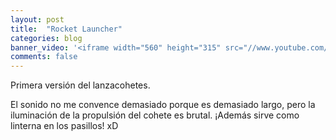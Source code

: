 ```yaml
---
layout: post
title:  "Rocket Launcher"
categories: blog
banner_video: '<iframe width="560" height="315" src="//www.youtube.com/embed/wmWHs7gDAWM" frameborder="0" allowfullscreen></iframe>'
comments: false
---
```


Primera versión del lanzacohetes.

El sonido no me convence demasiado porque es demasiado largo, pero la iluminación de la propulsión del cohete es brutal. ¡Además sirve como linterna en los pasillos! xD


